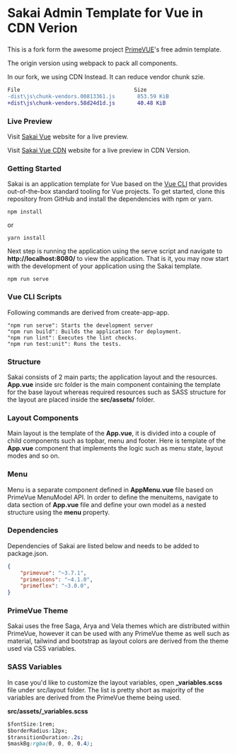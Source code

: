 #  Sakai Admin Template for Vue in CDN Verion 
 
###
This is a fork form the awesome project [PrimeVUE](https://www.primefaces.org/primevue/)'s free admin template.

The origin version using webpack to pack all components.

In our fork, we using CDN Instead.
It can reduce vendor chunk szie.

```diff
File                                    Size
-dist\js\chunk-vendors.00813361.js       853.59 KiB
+dist\js\chunk-vendors.58d24d1d.js       40.48 KiB 
```

### Live Preview
 
Visit [Sakai Vue](https://www.primefaces.org/sakai-vue) website for a live preview. 

Visit [Sakai Vue CDN](https://microchi.github.io/sakai-vue-cdn/) website for a live preview in CDN Version.
 
### Getting Started
Sakai is an application template for Vue based on the [Vue CLI](https://cli.vuejs.org/) that provides out-of-the-box standard
tooling for Vue projects. To get started, clone this repository from GitHub and install the dependencies with npm or yarn.
                
```
npm install
```

or

```
yarn install
```

Next step is running the application using the serve script and navigate to **http://localhost:8080/** to view the application.
That is it, you may now start with the development of your application using the Sakai template.</p>

```
npm run serve
```

### Vue CLI Scripts
Following commands are derived from create-app-app.
```
"npm run serve": Starts the development server
"npm run build": Builds the application for deployment.
"npm run lint": Executes the lint checks.
"npm run test:unit": Runs the tests.
```

### Structure
Sakai consists of 2 main parts; the application layout and the resources. **App.vue** inside src folder is the main component containing the template for the base layout whereas required resources such as SASS structure for the layout are placed inside the **src/assets/** folder.</p>

### Layout Components
Main layout is the template of the **App.vue**, it is divided into a couple of child components such as topbar, menu and footer. Here is template of the
**App.vue** component that implements the logic such as menu state, layout modes and so on.

### Menu
Menu is a separate component defined in **AppMenu.vue** file based on PrimeVue MenuModel API. In order to define the menuitems,
navigate to data section of **App.vue** file and define your own model as a nested structure using the **menu** property.

### Dependencies
Dependencies of Sakai are listed below and needs to be added to package.json.

```json
{
    "primevue": "~3.7.1",
    "primeicons": "~4.1.0",
    "primeflex": "~3.0.0",
}
```

### PrimeVue Theme
Sakai uses the free Saga, Arya and Vela themes which are distributed within PrimeVue, however it can be used with any PrimeVue theme as well such as material, tailwind and bootstrap as layout colors are derived from the theme used via CSS variables.

### SASS Variables
In case you'd like to customize the layout variables, open **_variables.scss** file under src/layout folder. The list is pretty short as majority of the variables are derived from the PrimeVue theme being used.

**src/assets/_variables.scss**
```css
$fontSize:1rem;
$borderRadius:12px;
$transitionDuration:.2s;
$maskBg:rgba(0, 0, 0, 0.4);
```
